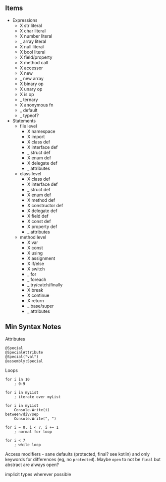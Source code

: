 ## Items

* Expressions
    * X str literal
    * X char literal
    * X number literal
    * _ array literal
    * X null literal
    * X bool literal
    * X field/property
    * X method call
    * X accessor
    * X new
    * _ new array
    * X binary op
    * X unary op
    * X is op
    * _ ternary
    * X anonymous fn
    * _ default
    * _ typeof?
* Statements
    * file level
        * X namespace
        * X import
        * X class def
        * X interface def
        * _ struct def
        * X enum def
        * X delegate def
        * _ attributes
    * class level
        * X class def
        * X interface def
        * _ struct def
        * X enum def
        * X method def
        * X constructor def
        * X delegate def
        * X field def
        * X const def
        * X property def
        * _ attributes
    * method level
        * X var
        * X const
        * X using
        * X assignment
        * X if/else
        * X switch
        * _ for
        * _ foreach
        * _ try/catch/finally
        * X break
        * X continue
        * X return
        * _ base/super
        * _ attributes

## Min Syntax Notes

Attributes
```
@Special
@SpecialAttribute
@Special("val")
@assembly:Special
```

Loops
```
for i in 10
    ; 0-9

for i in myList
    ; iterate over myList

for i in myList
    Console.Write(i)
between/div/sep
    Console.Write(", ")

for i = 0, i < 7, i += 1
    ; normal for loop

for i < 7
    ; while loop
```

Access modifiers - sane defaults (protected, final? see kotlin) and only keywords for differences (eg, no `protected`). Maybe `open` to not be `final` but abstract are always open?


implicit types wherever possible
